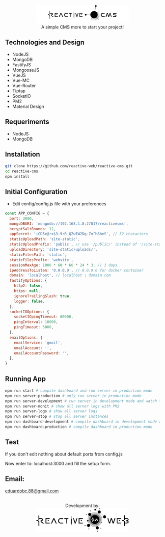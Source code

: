 <div align="center">
    <img src="./ReadmeMDAssets/reactive-cms-logo.png" width="300" height="auto"/>
    <br />
    A simple CMS more to start your project!
    <br />
</div>

Technologies and Design
-
- NodeJS
- MongoDB
- FastifyJS
- MongooseJS
- VueJS
- Vue-MC
- Vue-Router
- Tiptap
- SocketIO
- PM2
- Material Design

Requeriments
-
- NodeJS
- MongoDB

Installation
-
```bash
git clone https://github.com/reactive-web/reactive-cms.git
cd reactive-cms
npm install
```

Initial Configuration
-
- Edit config/config.js file with your preferences
```javascript
const APP_CONFIG = {
  port: 3000,
  mongoDBURI: 'mongodb://192.168.1.8:27017/reactivecms',
  bcryptSaltRounds: 12,
  appSecret: 'iCD5e@rx$3-9rR_QZwIW2Dg-Zn^h&heS', // 32 characters
  staticUploadPath: 'site-static',
  staticUploadPrefix: 'public', // use '/public/' instead of '/site-static/'
  uploadDirectory: 'site-static/uploads/',
  staticFilesPath: 'static',
  staticFilesPrefix: 'website',
  sessionMaxAge: 1000 * 60 * 60 * 24 * 3, // 3 days
  ipAddressToListen: '0.0.0.0', // 0.0.0.0 for docker container
  domain: 'localhost', // localhost \ domain.com
  fastifyOptions: {
    http2: false,
    https: null,
    ignoreTrailingSlash: true,
    logger: false,
  },
  socketIOOptions: {
    socketIOpingTimeout: 60000,
    pingInterval: 10000,
    pingTimeout: 5000,
  },
  emailOptions: {
    emailService: 'gmail',
    emailAccount: '',
    emailAccountPassword: '',
  },
}
```

Running App
-
```bash
npm run start # compile dashboard and run server in production mode
npm run server-production # only run server in production mode
npm run server-development # run server in development mode and watch for file changes
npm run server-monit # show all server logs with PM2
npm run server-logs # show all server logs
npm run server-stop # stop all server instances
npm run dashboard-development # compile dashboard in development mode and watch for file changes
npm run dashboard-production # compile dashboard in production mode
```

Test
-
If you don't edit nothing about default ports from config.js

Now enter to: localhost:3000 and fill the setup form.


## Email:
eduardobc.88@gmail.com

<div align="center">
    <br />
    Development by:
    <br />
    <a href="https://www.reactive-web.com">
        <img src="./ReadmeMDAssets/reactive-web.png" width="300" height="auto"/>
    </a>
</div>
